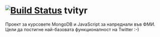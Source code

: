 [![Build Status](https://travis-ci.org/didizlatkova/tvityr.svg)](https://travis-ci.org/didizlatkova/tvityr)
tvityr
======
Проект за курсовете MongoDB и JavaScript за напреднали във ФМИ. Цели да постигне най-базовата функционалност на Twitter :-)
